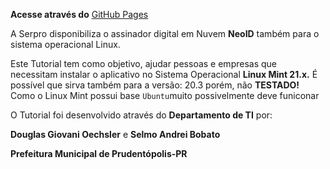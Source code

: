 **Acesse através do** [GitHub Pages](https://doguibnu.github.io/serpro-mint-21-2/linux-serpro/)


A Serpro disponibiliza o assinador digital em Nuvem **NeoID** também para o sistema operacional Linux.

Este Tutorial tem como objetivo, ajudar pessoas e empresas que necessitam instalar o aplicativo no Sistema Operacional **Linux Mint 21.x.** É possível que sirva também para a versão: 20.3 porém, não **TESTADO!** Como o Linux Mint possui base `Ubuntu`muito possivelmente deve funiconar 

O Tutorial foi desenvolvido através do **Departamento de TI** por:

**Douglas Giovani Oechsler** e **Selmo Andrei Bobato**

**Prefeitura Municipal de Prudentópolis-PR**



